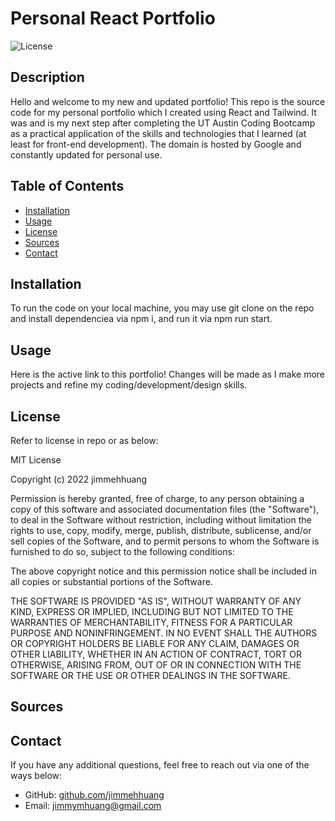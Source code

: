 # Personal React Portfolio
![License](https://img.shields.io/badge/License-MIT-blue)

## Description
Hello and welcome to my new and updated portfolio! This repo is the source code for my personal portfolio which I created using React and Tailwind. It was and is my next step after completing the UT Austin Coding Bootcamp as a practical application of the skills and technologies that I learned (at least for front-end development). The domain is hosted by Google and constantly updated for personal use.

## Table of Contents
* [Installation](#installation)
* [Usage](#usage)
* [License](#license)
* [Sources](#sources)
* [Contact](#contact)

## Installation
To run the code on your local machine, you may use git clone on the repo and install dependenciea via npm i, and run it via npm run start.

## Usage
Here is the active link to this portfolio! Changes will be made as I make more projects and refine my coding/development/design skills.

## License
Refer to license in repo or as below:

MIT License

Copyright (c) 2022 jimmehhuang

Permission is hereby granted, free of charge, to any person obtaining a copy of this software and associated documentation files (the "Software"), to deal in the Software without restriction, including without limitation the rights to use, copy, modify, merge, publish, distribute, sublicense, and/or sell copies of the Software, and to permit persons to whom the Software is furnished to do so, subject to the following conditions:

The above copyright notice and this permission notice shall be included in all copies or substantial portions of the Software.

THE SOFTWARE IS PROVIDED "AS IS", WITHOUT WARRANTY OF ANY KIND, EXPRESS OR IMPLIED, INCLUDING BUT NOT LIMITED TO THE WARRANTIES OF MERCHANTABILITY, FITNESS FOR A PARTICULAR PURPOSE AND NONINFRINGEMENT. IN NO EVENT SHALL THE AUTHORS OR COPYRIGHT HOLDERS BE LIABLE FOR ANY CLAIM, DAMAGES OR OTHER LIABILITY, WHETHER IN AN ACTION OF CONTRACT, TORT OR OTHERWISE, ARISING FROM, OUT OF OR IN CONNECTION WITH THE SOFTWARE OR THE USE OR OTHER DEALINGS IN THE SOFTWARE.

## Sources


## Contact
If you have any additional questions, feel free to reach out via one of the ways below:
- GitHub: [github.com/jimmehhuang](github.com/jimmehhuang)
- Email: jimmymhuang@gmail.com